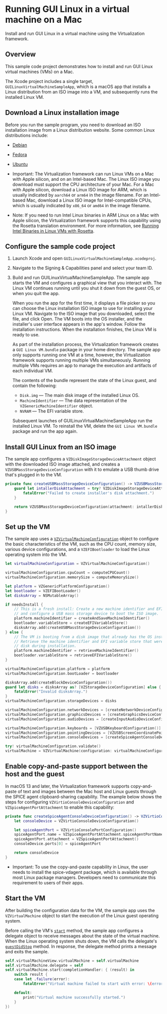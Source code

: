 # Running GUI Linux in a virtual machine on a Mac

Install and run GUI Linux in a virtual machine using the Virtualization framework.

## Overview

This sample code project demonstrates how to install and run GUI Linux virtual machines (VMs) on a Mac.

The Xcode project includes a single target, `GUILinuxVirtualMachineSampleApp`, which is a macOS app that installs a Linux distribution from an ISO image into a VM, and subsequently runs the installed Linux VM.

[class_VZVirtualMachineConfiguration]:https://developer.apple.com/documentation/virtualization/vzvirtualmachineconfiguration
[class_VZLinuxBootLoader]:https://developer.apple.com/documentation/virtualization/vzlinuxbootloader
[class_VZVirtualMachine]:https://developer.apple.com/documentation/virtualization/vzvirtualmachine
[property_bootLoader]:https://developer.apple.com/documentation/virtualization/vzvirtualmachineconfiguration/3656716-bootloader
[method_start]:https://developer.apple.com/documentation/virtualization/vzvirtualmachine/3656826-start
[method_guestDidStop]:https://developer.apple.com/documentation/virtualization/vzvirtualmachinedelegate/3656730-guestdidstop

## Download a Linux installation image 

Before you run the sample program, you need to download an ISO installation image from a Linux distribution website. Some common Linux distributions include:

- [Debian](https://www.debian.org/distrib/)
- [Fedora](https://getfedora.org/en/workstation/download/)
- [Ubuntu](https://ubuntu.com/download/desktop)


- Important: The Virtualization framework can run Linux VMs on a Mac with Apple silicon, and on an Intel-based Mac. The Linux ISO image you download must support the CPU architecture of your Mac. For a Mac with Apple silicon, download a Linux ISO image for ARM, which is usually indicated by `aarch64` or `arm64` in the image filename. For an Intel-based Mac, download a Linux ISO image for Intel-compatible CPUs, which is usually indicated by `x86_64` or `amd64` in the image filename.

- Note: If you need to run Intel Linux binaries in ARM Linux on a Mac with Apple silicon, the Virtualization framework supports this capability using the Rosetta translation environment. For more information, see [Running Intel Binaries in Linux VMs with Rosetta](https://developer.apple.com/documentation/virtualization/running_intel_binaries_in_linux_vms_with_rosetta).


## Configure the sample code project

1. Launch Xcode and open `GUILinuxVirtualMachineSampleApp.xcodeproj`.

2. Navigate to the Signing & Capabilities panel and select your team ID.

3. Build and run GUILinuxVirtualMachineSampleApp. The sample app starts the VM and configures a graphical view that you interact with. The Linux VM continues running until you shut it down from the guest OS, or when you quit the app.

    When you run the app for the first time, it displays a file picker so you can choose the Linux installation ISO image to use for installing your Linux VM. Navigate to the ISO image that you downloaded, select the file, and click Open. The VM boots into the OS installer, and the installer's user interface appears in the app's window. Follow the installation instructions. When the installation finishes, the Linux VM is ready to use.

     As part of the installation process, the Virtualization framework creates a `GUI Linux VM.bundle` package in your home directory. The sample app only supports running one VM at a time, however, the Virtualization framework supports running multiple VMs simultaneously. Running multiple VMs requires an app to manage the execution and artifacts of each individual VM.
    
    The contents of the bundle represent the state of the Linux guest, and contain the following:

    * `Disk.img` — The main disk image of the installed Linux OS.
    * `MachineIdentifier` — The data representation of the `VZGenericMachineIdentifier` object.
    * `NVRAM` — The EFI variable store.

    Subsequent launches of GUILinuxVirtualMachineSampleApp run the installed Linux VM. To reinstall the VM, delete the `GUI Linux VM.bundle` package and run the app again.


## Install GUI Linux from an ISO image

The sample app configures a `VZDiskImageStorageDeviceAttachment` object with the downloaded ISO image attached, and creates a `VZUSBMassStorageDeviceConfiguration` with it to emulate a USB thumb drive that's plugged in to the VM.

``` swift
private func createUSBMassStorageDeviceConfiguration() -> VZUSBMassStorageDeviceConfiguration {
    guard let intallerDiskAttachment = try? VZDiskImageStorageDeviceAttachment(url: installerISOPath!, readOnly: true) else {
        fatalError("Failed to create installer's disk attachment.")
    }

    return VZUSBMassStorageDeviceConfiguration(attachment: intallerDiskAttachment)
}
```


## Set up the VM

The sample app uses a [`VZVirtualMachineConfiguration`][class_VZVirtualMachineConfiguration] object to configure the basic characteristics of the VM, such as the CPU count, memory size, various device configurations, and a `VZEFIBootloader` to load the Linux operating system into the VM.

``` swift
let virtualMachineConfiguration = VZVirtualMachineConfiguration()

virtualMachineConfiguration.cpuCount = computeCPUCount()
virtualMachineConfiguration.memorySize = computeMemorySize()

let platform = VZGenericPlatformConfiguration()
let bootloader = VZEFIBootLoader()
let disksArray = NSMutableArray()

if needsInstall {
    // This is a fresh install: Create a new machine identifier and EFI variable store,
    // and configure a USB mass storage device to boot the ISO image.
    platform.machineIdentifier = createAndSaveMachineIdentifier()
    bootloader.variableStore = createEFIVariableStore()
    disksArray.add(createUSBMassStorageDeviceConfiguration())
} else {
    // The VM is booting from a disk image that already has the OS installed.
    // Retrieve the machine identifier and EFI variable store that were saved to
    // disk during installation.
    platform.machineIdentifier = retrieveMachineIdentifier()
    bootloader.variableStore = retrieveEFIVariableStore()
}

virtualMachineConfiguration.platform = platform
virtualMachineConfiguration.bootLoader = bootloader

disksArray.add(createBlockDeviceConfiguration())
guard let disks = disksArray as? [VZStorageDeviceConfiguration] else {
    fatalError("Invalid disksArray.")
}
virtualMachineConfiguration.storageDevices = disks

virtualMachineConfiguration.networkDevices = [createNetworkDeviceConfiguration()]
virtualMachineConfiguration.graphicsDevices = [createGraphicsDeviceConfiguration()]
virtualMachineConfiguration.audioDevices = [createInputAudioDeviceConfiguration(), createOutputAudioDeviceConfiguration()]

virtualMachineConfiguration.keyboards = [VZUSBKeyboardConfiguration()]
virtualMachineConfiguration.pointingDevices = [VZUSBScreenCoordinatePointingDeviceConfiguration()]
virtualMachineConfiguration.consoleDevices = [createSpiceAgentConsoleDeviceConfiguration()]

try! virtualMachineConfiguration.validate()
virtualMachine = VZVirtualMachine(configuration: virtualMachineConfiguration)
```

## Enable copy-and-paste support between the host and the guest

In macOS 13 and later, the Virtualization framework supports copy-and-paste of text and images between the Mac host and Linux guests through the SPICE agent clipboard-sharing capability. The example below shows the steps for configuring `VZVirtioConsoleDeviceConfiguration` and `VZSpiceAgentPortAttachment` to enable this capability:
``` swift
private func createSpiceAgentConsoleDeviceConfiguration() -> VZVirtioConsoleDeviceConfiguration {
    let consoleDevice = VZVirtioConsoleDeviceConfiguration()

    let spiceAgentPort = VZVirtioConsolePortConfiguration()
    spiceAgentPort.name = VZSpiceAgentPortAttachment.spiceAgentPortName
    spiceAgentPort.attachment = VZSpiceAgentPortAttachment()
    consoleDevice.ports[0] = spiceAgentPort

    return consoleDevice
}
```

- Important: To use the copy-and-paste capability in Linux, the user needs to install the spice-vdagent package, which is available through most Linux package managers. Developers need to communicate this requirement to users of their apps.


## Start the VM

After building the configuration data for the VM, the sample app uses the `VZVirtualMachine` object to start the execution of the Linux guest operating system.

Before calling the VM's [`start`][method_start] method, the sample app configures a delegate object to receive messages about the state of the virtual machine. When the Linux operating system shuts down, the VM calls the delegate's [`guestDidStop`][method_guestDidStop] method. In response, the delegate method prints a message and exits the sample.

``` swift
self.virtualMachineView.virtualMachine = self.virtualMachine
self.virtualMachine.delegate = self
self.virtualMachine.start(completionHandler: { (result) in
    switch result {
    case let .failure(error):
        fatalError("Virtual machine failed to start with error: \(error)")

    default:
        print("Virtual machine successfully started.")
    }
})
```
